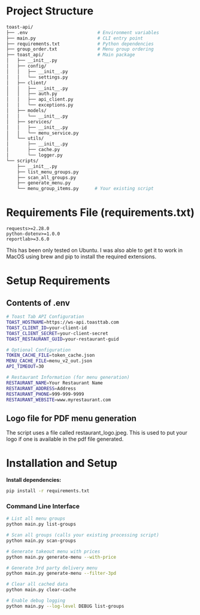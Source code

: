 # Project Structure
```bash
toast-api/
├── .env                          # Environment variables
├── main.py                       # CLI entry point
├── requirements.txt              # Python dependencies
├── group_order.txt               # Menu group ordering
├── toast_api/                    # Main package
│   ├── __init__.py
│   ├── config/
│   │   ├── __init__.py
│   │   └── settings.py
│   ├── client/
│   │   ├── __init__.py
│   │   ├── auth.py
│   │   ├── api_client.py
│   │   └── exceptions.py
│   ├── models/
│   │   └── __init__.py
│   ├── services/
│   │   ├── __init__.py
│   │   └── menu_service.py
│   └── utils/
│       ├── __init__.py
│       ├── cache.py
│       └── logger.py
└── scripts/
    ├── __init__.py
    ├── list_menu_groups.py
    ├── scan_all_groups.py
    ├── generate_menu.py
    └── menu_group_items.py      # Your existing script
```
# Requirements File (requirements.txt)
```
requests>=2.28.0
python-dotenv>=1.0.0
reportlab>=3.6.0
```
This has been only tested on Ubuntu. I was also able to get it to work in MacOS using brew and pip to install the required extensions.
# Setup Requirements
## Contents of .env
```bash
# Toast Tab API Configuration
TOAST_HOSTNAME=https://ws-api.toasttab.com
TOAST_CLIENT_ID=your-client-id
TOAST_CLIENT_SECRET=your-client-secret
TOAST_RESTAURANT_GUID=your-restaurant-guid

# Optional Configuration
TOKEN_CACHE_FILE=token_cache.json
MENU_CACHE_FILE=menu_v2_out.json
API_TIMEOUT=30

# Restaurant Information (for menu generation)
RESTAURANT_NAME=Your Restaurant Name
RESTAURANT_ADDRESS=Address
RESTAURANT_PHONE=999-999-9999
RESTAURANT_WEBSITE=www.myrestaurant.com
```
## Logo file for PDF menu generation
The script uses a file called restaurant_logo.jpeg. This is used to put your logo if one is available in the pdf file generated.

# Installation and Setup
**Install dependencies:**
   ```bash
   pip install -r requirements.txt
   ```
### Command Line Interface
```bash
# List all menu groups
python main.py list-groups

# Scan all groups (calls your existing processing script)
python main.py scan-groups

# Generate takeout menu with prices
python main.py generate-menu --with-price

# Generate 3rd party delivery menu
python main.py generate-menu --filter-3pd

# Clear all cached data
python main.py clear-cache

# Enable debug logging
python main.py --log-level DEBUG list-groups
```


